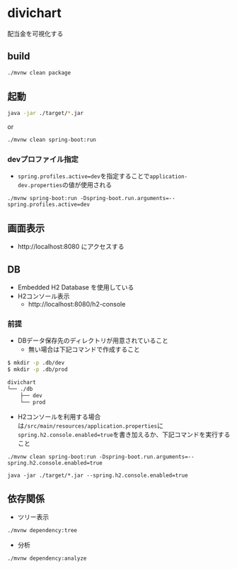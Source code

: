 # divichart
配当金を可視化する

## build
```bash
./mvnw clean package
```

## 起動
```bash
java -jar ./target/*.jar
```
or
```bash
./mvnw clean spring-boot:run
```
### devプロファイル指定
- `spring.profiles.active=dev`を指定することで`application-dev.properties`の値が使用される
```
./mvnw spring-boot:run -Dspring-boot.run.arguments=--spring.profiles.active=dev
```

## 画面表示
- http://localhost:8080 にアクセスする

## DB
- Embedded H2 Database を使用している
- H2コンソール表示
  - http://localhost:8080/h2-console
### 前提
- DBデータ保存先のディレクトリが用意されていること
  - 無い場合は下記コマンドで作成すること
```bash
$ mkdir -p .db/dev
$ mkdir -p .db/prod

divichart
└── ./db
    ├── dev
    └── prod
```
- H2コンソールを利用する場合は`/src/main/resources/application.properties`に`spring.h2.console.enabled=true`を書き加えるか、下記コマンドを実行すること
```
./mvnw clean spring-boot:run -Dspring-boot.run.arguments=--spring.h2.console.enabled=true
```
```
java -jar ./target/*.jar --spring.h2.console.enabled=true
```

## 依存関係
- ツリー表示
```bash
./mvnw dependency:tree
```
- 分析
```bash
./mvnw dependency:analyze
```
